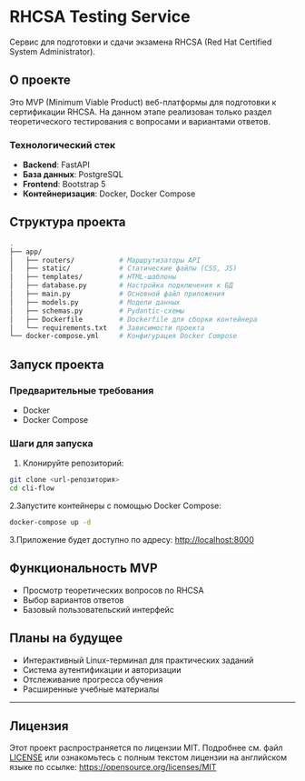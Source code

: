 # RHCSA Testing Service

Сервис для подготовки и сдачи экзамена RHCSA (Red Hat Certified System Administrator).

## О проекте

Это MVP (Minimum Viable Product) веб-платформы для подготовки к сертификации RHCSA. На данном этапе реализован только раздел теоретического тестирования с вопросами и вариантами ответов.

### Технологический стек

- **Backend**: FastAPI
- **База данных**: PostgreSQL
- **Frontend**: Bootstrap 5
- **Контейнеризация**: Docker, Docker Compose

## Структура проекта

```bash
.
├── app/
│   ├── routers/           # Маршрутизаторы API
│   ├── static/            # Статические файлы (CSS, JS)
│   ├── templates/         # HTML-шаблоны
│   ├── database.py        # Настройка подключения к БД
│   ├── main.py            # Основной файл приложения
│   ├── models.py          # Модели данных
│   ├── schemas.py         # Pydantic-схемы
│   ├── Dockerfile         # Dockerfile для сборки контейнера
│   └── requirements.txt   # Зависимости проекта
└── docker-compose.yml     # Конфигурация Docker Compose
```

## Запуск проекта

### Предварительные требования

- Docker
- Docker Compose

### Шаги для запуска

1. Клонируйте репозиторий:

```bash
git clone <url-репозитория>
cd cli-flow
```

2.Запустите контейнеры с помощью Docker Compose:

```bash
docker-compose up -d
```

3.Приложение будет доступно по адресу: <http://localhost:8000>

## Функциональность MVP

- Просмотр теоретических вопросов по RHCSA
- Выбор вариантов ответов
- Базовый пользовательский интерфейс

## Планы на будущее

- Интерактивный Linux-терминал для практических заданий
- Система аутентификации и авторизации
- Отслеживание прогресса обучения
- Расширенные учебные материалы

---

## Лицензия

Этот проект распространяется по лицензии MIT. Подробнее см. файл [LICENSE](LICENSE) или ознакомьтесь с полным текстом лицензии на английском языке по ссылке: https://opensource.org/licenses/MIT
